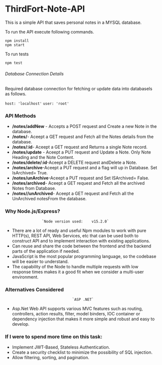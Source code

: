 # ThirdFort-Note-API

This is a simple API that saves personal notes in a MYSQL database.

To run the API execute following commands.

```shell
npm install
npm start
```

To run tests

```shell
npm test
```

###### Database Connection Details
Required database connection for fetching or update data into databaseIs as follows.

`host: 'localhost'`
`user: 'root'`
 
### API Methods

- **/notes/addNew** - Accepts a POST request and Create a new Note in the database.
- **/notes/**- Aceept a GET request and Fetch all the Notes details from the database.
- **/notes/:id**- Aceept a GET request and Returns a single Note record.
- **/notes/update** - Aceept a PUT request and Update a Note. Only Note Heading and the Note Content.
- **/notes/delete/:id**-Aceept a DELETE request andDelete a Note.
- **/notes/archive**-Aceept a PUT request and a flag will up in Database. Set IsArchived= True.
- **/notes/unArchive**-Aceept a PUT request and Set ISArchived= False.
- **/notes/archived**- Aceept a GET request and Fetch all the archived Notes from Database.
- **/notes//unArchived**- Aceept a GET request and  Fetch all the UnArchived notesFrom the database.

### Why Node.js/Express?
                     `Node version used:    v15.2.0`
- There are a lot of ready and useful Npm modules to work with pure HTTP(s), REST API, Web Services, etc that can be used both to construct API and to implement interaction with existing applications.
- Can reuse and share the code between the frontend and the backend parts of the application if needed.
- JavaScript is the most popular programming language, so the codebase will be easier to understand.
- The capability of the Node to handle multiple requests with low response times makes it a good fit when we consider a multi-user environment.

### Alternatives Considered
                                   `ASP .NET`
- Asp.Net Web API supports various MVC features such as routing, controllers, action results, filter, model binders, IOC container or dependency injection that makes it more simple and robust and easy to develop.

### If I were to spend more time on this task:
- Implement JWT-Based, Stateless Authentication.
- Сreate a security checklist to minimize the possibility of SQL injection.
- Allow filtering, sorting, and pagination.